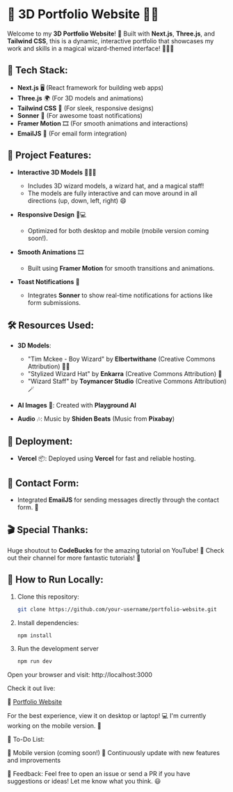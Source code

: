 # 🌟 **3D Portfolio Website** 🎨✨

Welcome to my **3D Portfolio Website**! 🚀 Built with **Next.js**, **Three.js**, and **Tailwind CSS**, this is a dynamic, interactive portfolio that showcases my work and skills in a magical wizard-themed interface! 🧙‍♂️✨

## 🚀 **Tech Stack**:

- **Next.js** 🖥️ (React framework for building web apps)
- **Three.js** 🌍 (For 3D models and animations)
- **Tailwind CSS** 💅 (For sleek, responsive designs)
- **Sonner** 🔔 (For awesome toast notifications)
- **Framer Motion** 🎞️ (For smooth animations and interactions)
- **EmailJS** 📧 (For email form integration)

## 🎨 **Project Features**:

- **Interactive 3D Models** 🧙‍♂️🎩  
  - Includes 3D wizard models, a wizard hat, and a magical staff!  
  - The models are fully interactive and can move around in all directions (up, down, left, right) 😄

- **Responsive Design** 📱💻  
  - Optimized for both desktop and mobile (mobile version coming soon!).

- **Smooth Animations** 🎞️  
  - Built using **Framer Motion** for smooth transitions and animations.

- **Toast Notifications** 💬  
  - Integrates **Sonner** to show real-time notifications for actions like form submissions.

## 🛠️ **Resources Used**:

- **3D Models**:  
  - "Tim Mckee - Boy Wizard" by **Elbertwithane** (Creative Commons Attribution) 🧙‍♂️  
  - "Stylized Wizard Hat" by **Enkarra** (Creative Commons Attribution) 🎩  
  - "Wizard Staff" by **Toymancer Studio** (Creative Commons Attribution) 🪄

- **AI Images** 🤖: Created with **Playground AI**  
- **Audio** 🎶: Music by **Shiden Beats** (Music from **Pixabay**)

## 🚀 **Deployment**:

- **Vercel** 📦: Deployed using **Vercel** for fast and reliable hosting.

## 📩 **Contact Form**:

- Integrated **EmailJS** for sending messages directly through the contact form. 📧

## 🎬 **Special Thanks**:

Huge shoutout to **CodeBucks** for the amazing tutorial on YouTube! 🙌 Check out their channel for more fantastic tutorials! 🎥

## 📌 **How to Run Locally**:

1. Clone this repository:
   
   ```bash
   git clone https://github.com/your-username/portfolio-website.git

3. Install dependencies:
   
   ```bash
   npm install

4. Run the development server
   
   ```bash
   npm run dev

Open your browser and visit: http://localhost:3000


   Check it out live:
   
🔗 [Portfolio Website](https://portfolio-website-chi-rose.vercel.app/)

For the best experience, view it on desktop or laptop! 💻 I'm currently working on the mobile version. 📱

📝 To-Do List:

🚧 Mobile version (coming soon!)
🌟 Continuously update with new features and improvements

💬 Feedback:
Feel free to open an issue or send a PR if you have suggestions or ideas! Let me know what you think. 😃
